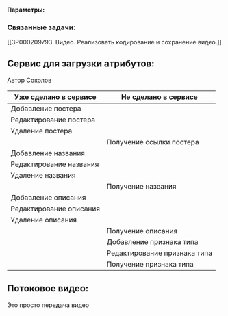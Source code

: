 #### Параметры:

### Связанные задачи:
[[ЗР000209793. Видео. Реализовать кодирование и сохранение видео.]]

## Сервис для загрузки атрибутов:
Автор Соколов

| Уже сделано в сервисе   | Не сделано в сервисе         |
| ----------------------- | ---------------------------- |
| Добавление постера      |                              |
| Редактирование постера  |                              |
| Удаление постера        |                              |
|                         | Получение ссылки постера     |
| Добавление названия     |                              |
| Редактирование названия |                              |
| Удаление названия       |                              |
|                         | Получение названия           |
| Добавление описания     |                              |
| Редактирование описания |                              |
| Удаление описания       |                              |
|                         | Получение описания           |
|                         | Добавление признака типа     |
|                         | Редактирование признака типа |
|                         | Получение признака типа      |

## Потоковое видео:
Это просто передача видео
